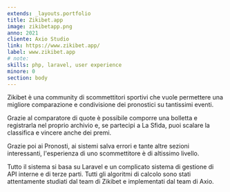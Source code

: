 ```yaml
---
extends: _layouts.portfolio
title: Zikibet.app
image: zikibetapp.png
anno: 2021
cliente: Axio Studio
link: https://www.zikibet.app/
label: www.zikibet.app
# note: 
skills: php, laravel, user experience
minore: 0
section: body
---
```


Zikibet è una community di scommettitori sportivi che vuole permettere una migliore comparazione e condivisione dei pronostici su tantissimi eventi.

Grazie al comparatore di quote è possibile comporre una bolletta e registrarla nel proprio archivio e, se partecipi a La Sfida, puoi scalare la classifica e vincere anche dei premi.

Grazie poi ai Pronosti, ai sistemi salva errori e tante altre sezioni interessanti, l'esperienza di uno scommettitore è di altissimo livello.

Tutto il sistema si basa su Laravel e un complicato sistema di gestione di API interne e di terze parti. Tutti gli algoritmi di calcolo sono stati attentamente studiati dal team di Zikibet e implementati dal team di Axio.